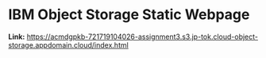 # IBM Object Storage Static Webpage

**Link:** https://acmdgpkb-721719104026-assignment3.s3.jp-tok.cloud-object-storage.appdomain.cloud/index.html
